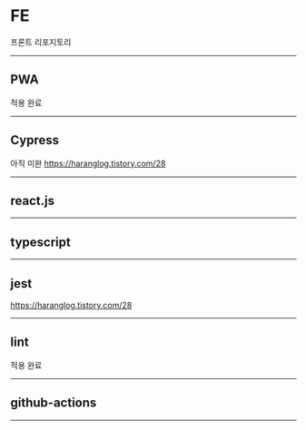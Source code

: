 # FE
프론트 리포지토리

---

## PWA

적용 완료

---

## Cypress

아직 미완
https://haranglog.tistory.com/28

---

## react.js

---

## typescript

---

## jest

https://haranglog.tistory.com/28

---

## lint

적용 완료

---

## github-actions

---



